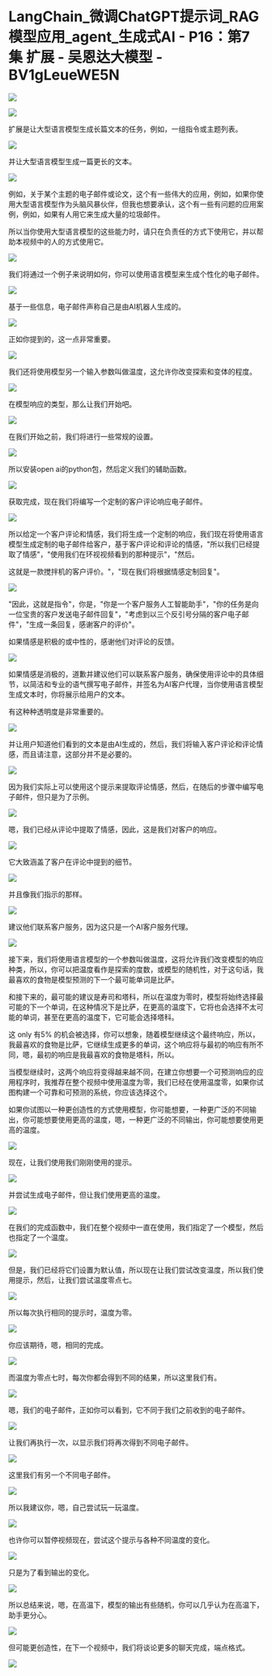 # LangChain_微调ChatGPT提示词_RAG模型应用_agent_生成式AI - P16：第7集 扩展 - 吴恩达大模型 - BV1gLeueWE5N

![](img/a71e18579f6bcda878369f6a50e6c9af_0.png)

![](img/a71e18579f6bcda878369f6a50e6c9af_1.png)

扩展是让大型语言模型生成长篇文本的任务，例如，一组指令或主题列表。

![](img/a71e18579f6bcda878369f6a50e6c9af_3.png)

并让大型语言模型生成一篇更长的文本。

![](img/a71e18579f6bcda878369f6a50e6c9af_5.png)

例如，关于某个主题的电子邮件或论文，这个有一些伟大的应用，例如，如果你使用大型语言模型作为头脑风暴伙伴，但我也想要承认，这个有一些有问题的应用案例，例如，如果有人用它来生成大量的垃圾邮件。

所以当你使用大型语言模型的这些能力时，请只在负责任的方式下使用它，并以帮助本视频中的人的方式使用它。

![](img/a71e18579f6bcda878369f6a50e6c9af_7.png)

我们将通过一个例子来说明如何，你可以使用语言模型来生成个性化的电子邮件。

![](img/a71e18579f6bcda878369f6a50e6c9af_9.png)

基于一些信息，电子邮件声称自己是由AI机器人生成的。

![](img/a71e18579f6bcda878369f6a50e6c9af_11.png)

正如你提到的，这一点非常重要。

![](img/a71e18579f6bcda878369f6a50e6c9af_13.png)

我们还将使用模型另一个输入参数叫做温度，这允许你改变探索和变体的程度。

![](img/a71e18579f6bcda878369f6a50e6c9af_15.png)

在模型响应的类型，那么让我们开始吧。

![](img/a71e18579f6bcda878369f6a50e6c9af_17.png)

在我们开始之前，我们将进行一些常规的设置。

![](img/a71e18579f6bcda878369f6a50e6c9af_19.png)

所以安装open ai的python包，然后定义我们的辅助函数。

![](img/a71e18579f6bcda878369f6a50e6c9af_21.png)

获取完成，现在我们将编写一个定制的客户评论响应电子邮件。

![](img/a71e18579f6bcda878369f6a50e6c9af_23.png)

所以给定一个客户评论和情感，我们将生成一个定制的响应，我们现在将使用语言模型生成定制的电子邮件给客户，基于客户评论和评论的情感，"所以我们已经提取了情感"，"使用我们在环视视频看到的那种提示"，"然后。

这就是一款搅拌机的客户评价。"，"现在我们将根据情感定制回复"。

![](img/a71e18579f6bcda878369f6a50e6c9af_25.png)

"因此，这就是指令"，你是，"你是一个客户服务人工智能助手"，"你的任务是向一位宝贵的客户发送电子邮件回复"，"考虑到以三个反引号分隔的客户电子邮件"，"生成一条回复，感谢客户的评价"。

如果情感是积极的或中性的，感谢他们对评论的反馈。

![](img/a71e18579f6bcda878369f6a50e6c9af_27.png)

如果情感是消极的，道歉并建议他们可以联系客户服务，确保使用评论中的具体细节，以简洁和专业的语气撰写电子邮件，并签名为AI客户代理，当你使用语言模型生成文本时，你将展示给用户的文本。

有这种种透明度是非常重要的。

![](img/a71e18579f6bcda878369f6a50e6c9af_29.png)

并让用户知道他们看到的文本是由AI生成的，然后，我们将输入客户评论和评论情感，而且请注意，这部分并不是必要的。



![](img/a71e18579f6bcda878369f6a50e6c9af_31.png)

因为我们实际上可以使用这个提示来提取评论情感，然后，在随后的步骤中编写电子邮件，但只是为了示例。

![](img/a71e18579f6bcda878369f6a50e6c9af_33.png)

嗯，我们已经从评论中提取了情感，因此，这是我们对客户的响应。

![](img/a71e18579f6bcda878369f6a50e6c9af_35.png)

它大致涵盖了客户在评论中提到的细节。

![](img/a71e18579f6bcda878369f6a50e6c9af_37.png)

并且像我们指示的那样。

![](img/a71e18579f6bcda878369f6a50e6c9af_39.png)

建议他们联系客户服务，因为这只是一个AI客户服务代理。

![](img/a71e18579f6bcda878369f6a50e6c9af_41.png)

接下来，我们将使用语言模型的一个参数叫做温度，这将允许我们改变模型的响应种类，所以，你可以把温度看作是探索的度数，或模型的随机性，对于这句话，我最喜欢的食物是模型预测的下一个最可能单词是比萨。

和接下来的，最可能的建议是寿司和塔科，所以在温度为零时，模型将始终选择最可能的下一个单词，在这种情况下是比萨，在更高的温度下，它将也会选择不太可能的单词，甚至在更高的温度下，它可能会选择塔科。

这 only 有5% 的机会被选择，你可以想象，随着模型继续这个最终响应，所以，我最喜欢的食物是比萨，它继续生成更多的单词，这个响应将与最初的响应有所不同，嗯，最初的响应是我最喜欢的食物是塔科，所以。

当模型继续时，这两个响应将变得越来越不同，在建立你想要一个可预测响应的应用程序时，我推荐在整个视频中使用温度为零，我们已经在使用温度零，如果你试图构建一个可靠和可预测的系统，你应该选择这个。

如果你试图以一种更创造性的方式使用模型，你可能想要，一种更广泛的不同输出，你可能想要使用更高的温度，嗯，一种更广泛的不同输出，你可能想要使用更高的温度。



![](img/a71e18579f6bcda878369f6a50e6c9af_43.png)

现在，让我们使用我们刚刚使用的提示。

![](img/a71e18579f6bcda878369f6a50e6c9af_45.png)

并尝试生成电子邮件，但让我们使用更高的温度。

![](img/a71e18579f6bcda878369f6a50e6c9af_47.png)

在我们的完成函数中，我们在整个视频中一直在使用，我们指定了一个模型，然后也指定了一个温度。

![](img/a71e18579f6bcda878369f6a50e6c9af_49.png)

但是，我们已经将它们设置为默认值，所以现在让我们尝试改变温度，所以我们使用提示，然后，让我们尝试温度零点七。



![](img/a71e18579f6bcda878369f6a50e6c9af_51.png)

所以每次执行相同的提示时，温度为零。

![](img/a71e18579f6bcda878369f6a50e6c9af_53.png)

你应该期待，嗯，相同的完成。

![](img/a71e18579f6bcda878369f6a50e6c9af_55.png)

而温度为零点七时，每次你都会得到不同的结果，所以这里我们有。

![](img/a71e18579f6bcda878369f6a50e6c9af_57.png)

嗯，我们的电子邮件，正如你可以看到，它不同于我们之前收到的电子邮件。

![](img/a71e18579f6bcda878369f6a50e6c9af_59.png)

让我们再执行一次，以显示我们将再次得到不同电子邮件。

![](img/a71e18579f6bcda878369f6a50e6c9af_61.png)

这里我们有另一个不同电子邮件。

![](img/a71e18579f6bcda878369f6a50e6c9af_63.png)

所以我建议你，嗯，自己尝试玩一玩温度。

![](img/a71e18579f6bcda878369f6a50e6c9af_65.png)

也许你可以暂停视频现在，尝试这个提示与各种不同温度的变化。

![](img/a71e18579f6bcda878369f6a50e6c9af_67.png)

只是为了看到输出的变化。

![](img/a71e18579f6bcda878369f6a50e6c9af_69.png)

所以总结来说，嗯，在高温下，模型的输出有些随机，你可以几乎认为在高温下，助手更分心。

![](img/a71e18579f6bcda878369f6a50e6c9af_71.png)

但可能更创造性，在下一个视频中，我们将谈论更多的聊天完成，端点格式。

![](img/a71e18579f6bcda878369f6a50e6c9af_73.png)